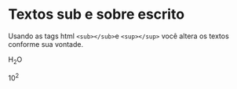 # Textos sub e sobre escrito

Usando as tags html `<sub></sub>`e `<sup></sup>` você altera os textos conforme sua vontade.


H<sub>2</sub>O

10<sup>2</sup>